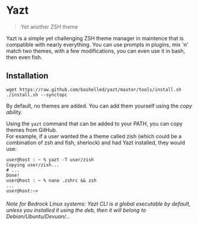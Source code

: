 # Yazt
> Yet another ZSH theme 

Yazt is a simple yet challenging ZSH theme manager in maintence that is compatible with nearly everything. You can use prompts in plugins, mix 'n' match two themes, with a few modifications, you can even use it in bash, then even fish.

## Installation
```
wget https://raw.github.com/bashelled/yazt/master/tools/install.sh
./install.sh --synctopc
```

By default, no themes are added. You can add them yourself using the *copy ability.*

Using the `yazt` command that can be added to your PATH, you can copy themes from GitHub.  
For example, if a user wanted the a theme called zish (which could be a combination of zsh and fish, sherlock) and had Yazt installed, they would use:

```
user@host : ~ % yazt -T user/zish
Copying user/zish...
# ...
Done!
user@host : ~ % nano .zshrc && zsh
...
user@host:~>
```

###### Note for Bedrock Linux systems: Yazt CLI is a global executable by default, unless you installed it using the deb, then it will belong to Debian/Ubuntu/Devuan/...
